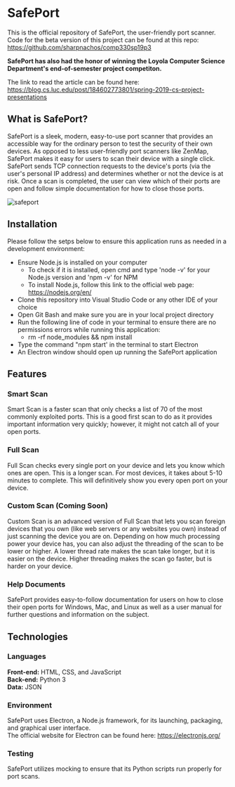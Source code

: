 # SafePort

This is the official repository of SafePort, the user-friendly port scanner.  Code for the beta version of this project can be found at this repo: https://github.com/sharpnachos/comp330sp19p3
 
**SafePort has also had the honor of winning the Loyola Computer Science Department's end-of-semester project competiton.**

The link to  read the article can be found here:
https://blog.cs.luc.edu/post/184602773801/spring-2019-cs-project-presentations



## What is SafePort?

SafePort is a sleek, modern, easy-to-use port scanner that provides an accessible way for the ordinary person to test the security of their own devices. As opposed to less user-friendly port scanners like ZenMap, SafePort makes it easy for users to scan their device with a single click. SafePort sends TCP connection requests to the device's ports (via the user's personal IP address) and determines whether or not the device is at risk.  Once a scan is completed, the user can view which of their ports are open and follow simple documentation for how to close those ports.

![safeport](https://user-images.githubusercontent.com/35542660/57244229-98a6fb80-6ffd-11e9-9794-f496db4e754e.PNG)



## Installation
Please follow the setps below to ensure this application runs as needed in a development environment:
 * Ensure Node.js is installed on your computer
      * To check if it is installed, open cmd and type 'node -v' for your Node.js version and 'npm -v' for NPM
      * To install Node.js, follow this link to the official web page: https://nodejs.org/en/
 * Clone this repository into Visual Studio Code or any other IDE of your choice
 * Open Git Bash and make sure you are in your local project directory
 * Run the following line of code in your terminal to ensure there are no permissions errors while running this application:
      * rm -rf node_modules && npm install
 * Type the command "npm start' in the terminal to start Electron
 * An Electron window should open up running the SafePort application



## Features
### Smart Scan
Smart Scan is a faster scan that only checks a list of 70 of the most commonly exploited ports.  This is a good first scan to do as it provides important information very quickly; however, it might not catch all of your open ports.

### Full Scan
Full Scan checks every single port on your device and lets you know which ones are open.  This is a longer scan.  For most devices, it takes about 5-10 minutes to complete.  This will definitively show you every open port on your device.

### Custom Scan (Coming Soon)
Custom Scan is an advanced version of Full Scan that lets you scan foreign devices that you own (like web servers or any websites you own) instead of just scanning the device you are on.  Depending on how much processing power your device has, you can also adjust the threading of the scan to be lower or higher.  A lower thread rate makes the scan take longer, but it is easier on the device.  Higher threading makes the scan go faster, but is harder on your device.

### Help Documents
SafePort provides easy-to-follow documentation for users on how to close their open ports for Windows, Mac, and Linux as well as a user manual for further questions and information on the subject.



## Technologies
### Languages
**Front-end:** HTML, CSS, and JavaScript  
**Back-end:** Python 3  
**Data:** JSON

### Environment
SafePort uses Electron, a Node.js framework, for its launching, packaging, and graphical user interface.  
The official website for Electron can be found here: https://electronjs.org/

### Testing
SafePort utilizes mocking to ensure that its Python scripts run properly for port scans.
